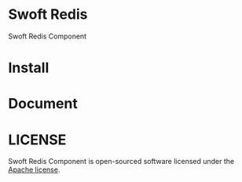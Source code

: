 # Swoft Redis
Swoft Redis Component

# Install

# Document

# LICENSE
Swoft Redis Component is open-sourced software licensed under the [Apache license](LICENSE).
